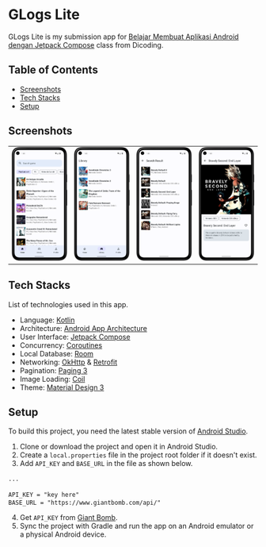 # GLogs Lite

GLogs Lite is my submission app for [Belajar Membuat Aplikasi Android dengan Jetpack Compose](https://www.dicoding.com/academies/445) class from Dicoding. 

## Table of Contents
- [Screenshots](#screenshots)
- [Tech Stacks](#tech-stacks)
- [Setup](#setup)

## Screenshots
<table>
  <tbody>
    <tr>
      <td><img src="assets/screenshot/home.png?raw=true"/></td>
      <td><img src="assets/screenshot/library.png?raw=true"/></td>
      <td><img src="assets/screenshot/search.png?raw=true"/></td>
      <td><img src="assets/screenshot/detail.png?raw=true"/></td>
    </tr>
  </tbody>
</table>

## Tech Stacks

List of technologies used in this app.
- Language: [Kotlin](https://kotlinlang.org)
- Architecture: [Android App Architecture](https://developer.android.com/topic/architecture)
- User Interface: [Jetpack Compose](https://developer.android.com/jetpack/compose)
- Concurrency: [Coroutines](https://kotlinlang.org/docs/coroutines-overview.html)
- Local Database: [Room](https://developer.android.com/training/data-storage/room)
- Networking: [OkHttp](https://square.github.io/okhttp) & [Retrofit](https://square.github.io/retrofit)
- Pagination: [Paging 3](https://developer.android.com/topic/libraries/architecture/paging/v3-overview)
- Image Loading: [Coil](https://coil-kt.github.io)
- Theme: [Material Design 3](https://m3.material.io/)


## Setup
To build this project, you need the latest stable version of [Android Studio](https://developer.android.com/studio).

1. Clone or download the project and open it in Android Studio.
2. Create a `local.properties` file in the project root folder if it doesn't exist.
3. Add `API_KEY` and `BASE_URL` in the file as shown below.

```android
...

API_KEY = "key here"
BASE_URL = "https://www.giantbomb.com/api/"
```

4. Get `API_KEY` from [Giant Bomb](https://www.giantbomb.com/).
5. Sync the project with Gradle and run the app on an Android emulator or a physical Android device.
